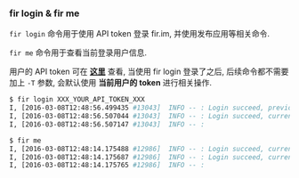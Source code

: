 ### fir login & fir me

`fir login` 命令用于使用 API token 登录 fir.im, 并使用发布应用等相关命令.

`fir me` 命令用于查看当前登录用户信息.

用户的 API token 可在 **[这里](http://fir.im/apps/apitoken)** 查看, 当使用 fir login 登录了之后, 后续命令都不需要加上 `-T` 参数, 会默认使用 **当前用户的 token** 进行相关操作.

```sh
$ fir login XXX_YOUR_API_TOKEN_XXX
I, [2016-03-08T12:48:56.499435 #13043]  INFO -- : Login succeed, previous user's email: xxx@fir.im
I, [2016-03-08T12:48:56.507044 #13043]  INFO -- : Login succeed, current  user's email: xxx@fir.im
I, [2016-03-08T12:48:56.507147 #13043]  INFO -- :

$ fir me
I, [2016-03-08T12:48:14.175488 #12986]  INFO -- : Login succeed, current user's email: xxx@fir.im
I, [2016-03-08T12:48:14.175687 #12986]  INFO -- : Login succeed, current user's name:  xxx
I, [2016-03-08T12:48:14.175765 #12986]  INFO -- :
```
